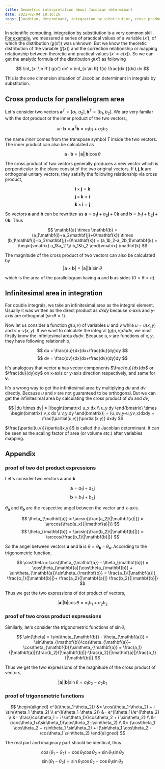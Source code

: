 ```yaml
---
title: Geometric interpretation about Jacobian determinant
date: 2021-02-04 18:10:26
tags: [Jacobian, determinant, integration by substitution, cross product, infinitesimal area]
---
```


In scientific computing, integration by substitution is a very common skill. [For example](https://www.psichen.com/2019/09/30/FRET-correcting/), we measured a series of practical values of a variable ($x'$), of which the distribution ($g(x')$) was unknown. But we know the theoretic distribution of the variable ($f(x)$) and the correction relationship or mapping relationship between theoretic and practical values ($x'=c(x)$). <!--more-->So we can get the analytic formula of the distribution $g(x')$ as following

$$ \int_{x' \in R'} g(x') dx' = \int_{x \in R} f(x) \frac{dx'}{dx} dx $$

This is the one dimension situation of Jacobian determinant in integrals by substitution.

## Cross products for parallelogram area

Let's consider two vectors $\mathbf{a}^T = [a_1,a_2], \mathbf{b}^T = [b_1, b_2]$. We are very familar with the dot product or the inner product of the two vectors,

$$ \mathbf{a} \cdot \mathbf{b} = \mathbf{a}^T\mathbf{b} = a_1b_1+a_2b_2 $$

the name *inner* comes from the transpose symbol $T$ inside the two vectors. The inner product can also be calculated as

$$ \mathbf{a} \cdot \mathbf{b} = |\mathbf{a}||\mathbf{b}|\cos\theta $$

The cross product of two vectors generally produces a new vector which is perpendicular to the plane consist of the two original vectors. If $\mathbf{i}, \mathbf{j}, \mathbf{k}$ are orthogonal unitary vectors, they satisify the following relationship via cross product,

$$ \mathbf{i} \times \mathbf{j} = \mathbf{k} $$
$$ \mathbf{j} \times \mathbf{k} = \mathbf{i} $$
$$ \mathbf{k} \times \mathbf{i} = \mathbf{j} $$

So vectors $\mathbf{a}$ and $\mathbf{b}$ can be rewritten as $\mathbf{a} = a_1\mathbf{i}+a_2\mathbf{j}+0\mathbf{k}$ and $\mathbf{b} = b_1\mathbf{i}+b_2\mathbf{j}+0\mathbf{k}$. Thus

$$ \mathbf{a} \times \mathbf{b} = (a_1\mathbf{i}+a_2\mathbf{j}+0\mathbf{k}) \times (b_1\mathbf{i}+b_2\mathbf{j}+0\mathbf{k}) = (a_1b_2-a_2b_1)\mathbf{k} = \begin{vmatrix} a_1&a_2 \\\ b_1&b_2 \end{vmatrix} \mathbf{k} $$

The magnitude of the cross product of two vectors can also be calculated by
$$ |\mathbf{a} \times \mathbf{b}| = |\mathbf{a}||\mathbf{b}|\sin\theta $$

which is the area of the parallelogram having $\mathbf{a}$ and $\mathbf{b}$ as sides ($0 < \theta < \pi$).

## Infinitesimal area in integration

For double integrals, we take an infinitesimal area as the integral element. Usually it was written as the direct product as $dxdy$ because x-axis and y-axis are orthogonal ($\sin\theta=1$).

Now let us consider a function $g(u,v)$ of variables $u$ and $v$ while $u=u(x,y)$ and $v=v(x,y)$. If we want to calculate the integral $\int g(u,v) dudv$, we must firstly know the infinitesimal area $dudv$. Because $u, v$ are functions of $x,y$, they have following relationship,

$$ du = \frac{du}{dx}dx+\frac{du}{dy}dy $$
$$ dv = \frac{dv}{dx}dx+\frac{dv}{dy}dy $$

It's analogous that vector $\mathbf{u}$ has vector components $\frac{du}{dx}dx$ or $\frac{du}{dy}dy$ on x-axis or y-axis direction respectively, and same for $\mathbf{v}$.

It's a wrong way to get the infinitesimal area by multiplying $du$ and $dv$ directly. Because $u$ and $v$ are not guaranteed to be orthogonal. But we can get the infinitesimal area by calculating the cross product of $du$ and $dv$,

$$ |du \times dv| = |\begin{bmatrix} u_x dx \\ u_y dy \end{bmatrix} \times \begin{bmatrix} v_x dx \\ v_y dy \end{bmatrix}| = (u_xv_y-u_yv_x)dxdy = \frac{\partial(u,v)}{\partial(x,y)} dxdy $$

$\frac{\partial(u,v)}{\partial(x,y)}$ is called the Jacobian determinant. It can be seen as the scaling factor of area (or volume *etc.*) after variables mapping.

## Appendix
### proof of two dot product expressions

Let's consider two vectors $\mathbf{a}$ and $\mathbf{b}$.

$$ \mathbf{a} = a_1\mathbf{i} + a_2\mathbf{j} $$
$$ \mathbf{b} = b_1\mathbf{i} + b_2\mathbf{j} $$

$\theta_{\mathbf{a}}$ and $\theta_{\mathbf{b}}$ are the respective angel between the vector and x-axis.

$$ \theta_{\mathbf{a}} = \arcsin{\frac{a_2}{|\mathbf{a}|}} = \arccos{\frac{a_x}{|\mathbf{a}|}} $$
$$ \theta_{\mathbf{b}} = \arcsin{\frac{b_2}{|\mathbf{b}|}} = \arccos{\frac{b_1}{|\mathbf{b}|}} $$

So the angel between vectors $\mathbf{a}$ and $\mathbf{b}$ is $\theta = \theta_{\mathbf{b}} - \theta_{\mathbf{a}}$. According to the trigonometric function,

$$ \cos\theta = \cos(\theta_{\mathbf{a}} - \theta_{\mathbf{b}}) = \cos\theta_{\mathbf{a}}\cos\theta_{\mathbf{b}} + \sin\theta_{\mathbf{a}}\sin\theta_{\mathbf{b}} = \frac{a_1}{|\mathbf{a}|} \frac{b_1}{|\mathbf{b}|}+ \frac{a_2}{|\mathbf{a}|} \frac{b_2}{|\mathbf{b}|} $$

Thus we get the two expressions of dot product of vectors,

$$ |\mathbf{a}||\mathbf{b}|\cos\theta = a_1b_1+a_2b_2 $$

### proof of two cross product expressions

Similarly, let's consider the trigonometric functions of $\sin\theta$,

$$ \sin(\theta) = \sin(\theta_{\mathbf{b}} - \theta_{\mathbf{a}}) = \sin\theta_{\mathbf{b}}\cos\theta_{\mathbf{a}}-\cos\theta_{\mathbf{b}}\sin\theta_{\mathbf{a}} = \frac{a_1}{|\mathbf{a}|}\frac{b_2}{|\mathbf{b}|}-\frac{a_2}{|\mathbf{a}|}\frac{b_1}{|\mathbf{b}|} $$

Thus we get the two expressions of the magnitude of the cross product of vectors,

$$ |\mathbf{a}||\mathbf{b}|\sin\theta = a_1b_2-a_2b_1 $$

### proof of trigonometric functions
$$ \begin{aligned}
e^{i(\theta_1-\theta_2)} &= \cos(\theta_1-\theta_2) + i \sin(\theta_1-\theta_2) \\
e^{i(\theta_1-\theta_2)} &= e^{i\theta_1}/e^{i\theta_2} \\
                         &= \frac{\cos\theta_1 + i \sin\theta_1}{\cos\theta_2 + i \sin\theta_2} \\
                         &= (\cos\theta_1+i\sin\theta_1)(\cos\theta_2-i\sin\theta_2) \\
                         &= (\cos\theta_1 \cos\theta_2 + \sin\theta_1 \sin\theta_2) + i(\sin\theta_1 \cos\theta_2 - \cos\theta_1 \sin\theta_2)
\end{aligned} $$

The real part and imaginary part should be identical, thus

$$ \cos(\theta_1-\theta_2) = \cos\theta_1 \cos\theta_2 + \sin\theta_1 \sin\theta_2 $$
$$ \sin(\theta_1-\theta_2) = \sin\theta_1 \cos\theta_2 - \cos\theta_1 \sin\theta_2 $$
